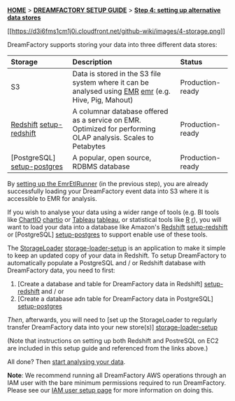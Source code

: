 <a name="top" />

[**HOME**](Home) > [**DREAMFACTORY SETUP GUIDE**](Setting-up-DreamFactory) > [**Step 4: setting up alternative data stores**](Setting-up-alternative-data-stores)

[[https://d3i6fms1cm1j0i.cloudfront.net/github-wiki/images/4-storage.png]]

DreamFactory supports storing your data into three different data stores:

| **Storage**               | **Description**                                     | **Status**       |
|:--------------------------|:----------------------------------------------------|:-----------------|
| S3                        | Data is stored in the S3 file system where it can be analysed using [EMR] [emr] (e.g. Hive, Pig, Mahout) | Production-ready |
| [Redshift] [setup-redshift]| A columnar database offered as a service on EMR. Optimized for performing OLAP analysis. Scales to Petabytes | Production-ready |
| [PostgreSQL] [setup-postgres]| A popular, open source, RDBMS database              | Production-ready |

By [setting up the EmrEtlRunner](setting-up-EmrEtlRunner) (in the previous step), you are already successfully loading your DreamFactory event data into S3 where it is accessible to EMR for analysis.

If you wish to analyse your data using a wider range of tools (e.g. BI tools like [ChartIO] [chartio] or [Tableau] [tableau], or statistical tools like [R] [r]), you will want to load your data into a database like Amazon's [Redshift] [setup-redshift] or [PostgreSQL] [setup-postgres] to support enable use of these tools.

The [StorageLoader] [storage-loader-setup] is an application to make it simple to keep an updated copy of your data in Redshift. To setup DreamFactory to automatically populate a PostgreSQL and / or Redshift database with DreamFactory data, you need to first:

1. [Create a database and table for DreamFactory data in Redshift] [setup-redshift] and / or
2. [Create a database adn table for DreamFactory data in PostgreSQL] [setup-postgres]

*Then*, afterwards, you will need to [set up the StorageLoader to regularly transfer DreamFactory data into your new store(s)] [storage-loader-setup]

(Note that instructions on setting up both Redshift and PostreSQL on EC2 are included in this setup guide and referenced from the links above.)

All done? Then [start analysing your data][analyse].

**Note**: We recommend running all DreamFactory AWS operations through an IAM user with the bare minimum permissions required to run DreamFactory. Please see our [IAM user setup page](IAM-setup) for more information on doing this.

[emr]: http://aws.amazon.com/elasticmapreduce/
[infobright]: http://www.infobright.org/
[redshift]: http://aws.amazon.com/redshift/
[skydb]: http://skydb.io/
[chartio]: http://chartio.com/
[storageloader]: https://github.com/dreamfactorysoftware/dsp-core/tree/master/4-storage/storage-loader
[setup-redshift]: setting-up-redshift
[setup-infobright]: Setting-up-Infobright
[storage-loader-setup]: 1-Installing-the-StorageLoader
[tableau]: http://www.tableausoftware.com/
[analyse]: Setting-up-DreamFactory#step5
[r]: http://www.r-project.org/
[setup-postgres]: Setting-up-PostgreSQL
